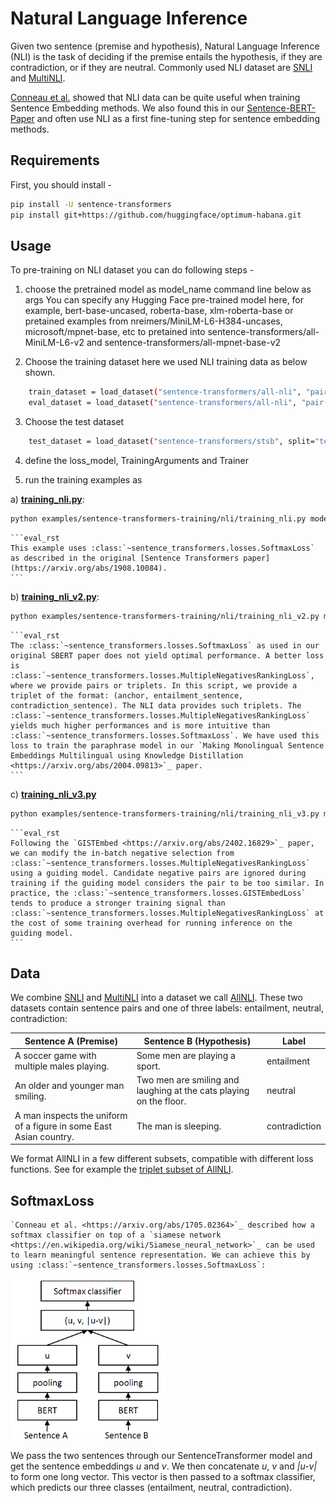 # Natural Language Inference

Given two sentence (premise and hypothesis), Natural Language Inference (NLI) is the task of deciding if the premise entails the hypothesis, if they are contradiction, or if they are neutral. Commonly used NLI dataset are [SNLI](https://huggingface.co/datasets/stanfordnlp/snli) and [MultiNLI](https://huggingface.co/datasets/nyu-mll/multi_nli). 

[Conneau et al.](https://arxiv.org/abs/1705.02364) showed that NLI data can be quite useful when training Sentence Embedding methods. We also found this in our [Sentence-BERT-Paper](https://arxiv.org/abs/1908.10084) and often use NLI as a first fine-tuning step for sentence embedding methods.


## Requirements

First, you should install -
```bash
pip install -U sentence-transformers
pip install git+https://github.com/huggingface/optimum-habana.git
```


## Usage

To pre-training on NLI dataset you can do following steps -

1) choose the pretrained model as model_name command line below as args
You can specify any Hugging Face pre-trained model here, for example, bert-base-uncased, roberta-base, xlm-roberta-base 
or pretained examples from  nreimers/MiniLM-L6-H384-uncases, microsoft/mpnet-base, etc to pretained into sentence-transformers/all-MiniLM-L6-v2 and sentence-transformers/all-mpnet-base-v2

2) Choose the training dataset here we used NLI training data as below shown.
```bash
    train_dataset = load_dataset("sentence-transformers/all-nli", "pair-class", split="train").select(range(10000))
    eval_dataset = load_dataset("sentence-transformers/all-nli", "pair-class", split="dev").select(range(1000))
```

3) Choose the test dataset
```bash
    test_dataset = load_dataset("sentence-transformers/stsb", split="test")
```

4) define the loss_model, TrainingArguments and Trainer

5) run the training examples as

a)  **[training_nli.py](training_nli.py)**:
```bash
python examples/sentence-transformers-training/nli/training_nli.py model_name
```
    ```eval_rst
    This example uses :class:`~sentence_transformers.losses.SoftmaxLoss` as described in the original [Sentence Transformers paper](https://arxiv.org/abs/1908.10084).
    ```
b) **[training_nli_v2.py](training_nli_v2.py)**:
```bash
python examples/sentence-transformers-training/nli/training_nli_v2.py model_name
```
    ```eval_rst
    The :class:`~sentence_transformers.losses.SoftmaxLoss` as used in our original SBERT paper does not yield optimal performance. A better loss is :class:`~sentence_transformers.losses.MultipleNegativesRankingLoss`, where we provide pairs or triplets. In this script, we provide a triplet of the format: (anchor, entailment_sentence, contradiction_sentence). The NLI data provides such triplets. The :class:`~sentence_transformers.losses.MultipleNegativesRankingLoss` yields much higher performances and is more intuitive than :class:`~sentence_transformers.losses.SoftmaxLoss`. We have used this loss to train the paraphrase model in our `Making Monolingual Sentence Embeddings Multilingual using Knowledge Distillation <https://arxiv.org/abs/2004.09813>`_ paper.
    ```
c) **[training_nli_v3.py](training_nli_v3.py)**
```bash
python examples/sentence-transformers-training/nli/training_nli_v3.py model_name
```
    ```eval_rst
    Following the `GISTEmbed <https://arxiv.org/abs/2402.16829>`_ paper, we can modify the in-batch negative selection from :class:`~sentence_transformers.losses.MultipleNegativesRankingLoss` using a guiding model. Candidate negative pairs are ignored during training if the guiding model considers the pair to be too similar. In practice, the :class:`~sentence_transformers.losses.GISTEmbedLoss` tends to produce a stronger training signal than :class:`~sentence_transformers.losses.MultipleNegativesRankingLoss` at the cost of some training overhead for running inference on the guiding model.
    ```



## Data
We combine [SNLI](https://huggingface.co/datasets/stanfordnlp/snli) and [MultiNLI](https://huggingface.co/datasets/nyu-mll/multi_nli) into a dataset we call [AllNLI](https://huggingface.co/datasets/sentence-transformers/all-nli). These two datasets contain sentence pairs and one of three labels: entailment, neutral, contradiction:

| Sentence A (Premise) | Sentence B (Hypothesis) | Label |
| --- | --- | --- |
| A soccer game with multiple males playing. | Some men are playing a sport. | entailment |
| An older and younger man smiling. | Two men are smiling and laughing at the cats playing on the floor. | neutral |
| A man inspects the uniform of a figure in some East Asian country. | The man is sleeping. | contradiction |

We format AllNLI in a few different subsets, compatible with different loss functions. See for example the [triplet subset of AllNLI](https://huggingface.co/datasets/sentence-transformers/all-nli/viewer/triplet).

## SoftmaxLoss
```eval_rst
`Conneau et al. <https://arxiv.org/abs/1705.02364>`_ described how a softmax classifier on top of a `siamese network <https://en.wikipedia.org/wiki/Siamese_neural_network>`_ can be used to learn meaningful sentence representation. We can achieve this by using :class:`~sentence_transformers.losses.SoftmaxLoss`:
```

<img src="https://raw.githubusercontent.com/UKPLab/sentence-transformers/master/docs/img/SBERT_SoftmaxLoss.png" alt="SBERT SoftmaxLoss" width="250"/>

We pass the two sentences through our SentenceTransformer model and get the sentence embeddings *u* and *v*. We then concatenate *u*, *v* and *|u-v|* to form one long vector. This vector is then passed to a softmax classifier, which predicts our three classes (entailment, neutral, contradiction).

